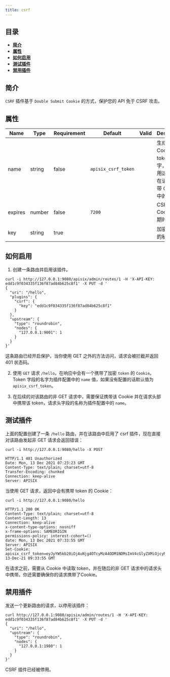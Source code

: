 ```yaml
---
title: csrf
---
```


<!--
#
# Licensed to the Apache Software Foundation (ASF) under one or more
# contributor license agreements.  See the NOTICE file distributed with
# this work for additional information regarding copyright ownership.
# The ASF licenses this file to You under the Apache License, Version 2.0
# (the "License"); you may not use this file except in compliance with
# the License.  You may obtain a copy of the License at
#
#     http://www.apache.org/licenses/LICENSE-2.0
#
# Unless required by applicable law or agreed to in writing, software
# distributed under the License is distributed on an "AS IS" BASIS,
# WITHOUT WARRANTIES OR CONDITIONS OF ANY KIND, either express or implied.
# See the License for the specific language governing permissions and
# limitations under the License.
#
-->

## 目录

- [**简介**](#简介)
- [**属性**](#属性)
- [**如何启用**](#如何启用)
- [**测试插件**](#测试插件)
- [**禁用插件**](#禁用插件)

## 简介

`CSRF` 插件基于 `Double Submit Cookie` 的方式，保护您的 API 免于 CSRF 攻击。

## 属性

| Name             | Type    | Requirement | Default | Valid | Description                                                  |
| ---------------- | ------- | ----------- | ------- | ----- | ------------------------------------------------------------ |
|   name   |  string |    false    | `apisix_csrf_token`  |    | 生成的 Cookie 中的 token 的名字，需要使用这个名字在请求头携带 Cookie 中的内容 |
| expires |  number | false | `7200` | | CSRF Cookie 的过期时间(秒) |
| key | string | true |  |  | 加密 token 的秘钥 |

## 如何启用

1. 创建一条路由并启用该插件。

```
curl -i http://127.0.0.1:9080/apisix/admin/routes/1 -H 'X-API-KEY: edd1c9f034335f136f87ad84b625c8f1' -X PUT -d '
{
  "uri": "/hello",
  "plugins": {
    "csrf": {
      "key": "edd1c9f034335f136f87ad84b625c8f1"
    }
  },
  "upstream": {
    "type": "roundrobin",
    "nodes": {
      "127.0.0.1:9001": 1
    }
  }
}'
```

这条路由已经开启保护，当你使用 GET 之外的方法访问，请求会被拦截并返回 401 状态码。

2. 使用 `GET` 请求 `/hello`，在响应中会有一个携带了加密 `token` 的 `Cookie`。Token 字段的名字为插件配置中的 `name` 值，如果没有配置的话默认值为 `apisix_csrf_token`。

3. 在后续的对该路由的非 GET 请求中，需要保证携带该 Cookie 并在请求头部中携带该 token，请求头字段的名称为插件配置中的 `name`。

## 测试插件

上面的配置创建了一条 `/hello` 路由，并在该路由中启用了 csrf 插件，现在直接对该路由发起非 GET 请求会返回错误：

```
curl -i http://127.0.0.1:9080/hello -X POST
```

```
HTTP/1.1 401 Unauthorized
Date: Mon, 13 Dec 2021 07:23:23 GMT
Content-Type: text/plain; charset=utf-8
Transfer-Encoding: chunked
Connection: keep-alive
Server: APISIX
```

当使用 GET 请求，返回中会有携带 token 的 Cookie：

```
curl -i http://127.0.0.1:9080/hello
```

```
HTTP/1.1 200 OK
Content-Type: text/plain; charset=utf-8
Content-Length: 13
Connection: keep-alive
x-content-type-options: nosniff
x-frame-options: SAMEORIGIN
permissions-policy: interest-cohort=()
date: Mon, 13 Dec 2021 07:33:55 GMT
Server: APISIX
Set-Cookie: apisix_csrf_token=eyJyYW5kb20iOjAuNjg4OTcyMzA4ODM1NDMsImV4cGlyZXMiOjcyMDAsInNpZ24iOiJcL09uZEF4WUZDZGYwSnBiNDlKREtnbzVoYkJjbzhkS0JRZXVDQm44MG9ldz0ifQ==;path=/;Expires=Mon, 13-Dec-21 09:33:55 GMT
```

在请求之前，需要从 Cookie 中读取 token，并在随后的非 GET 请求中的请求头中携带。你还需要确保你的请求携带了Cookie。

## 禁用插件

发送一个更新路由的请求，以停用该插件：

```
curl http://127.0.0.1:9080/apisix/admin/routes/1 -H 'X-API-KEY: edd1c9f034335f136f87ad84b625c8f1' -X PUT -d '
{
  "uri": "/hello",
  "upstream": {
    "type": "roundrobin",
    "nodes": {
      "127.0.0.1:1980": 1
    }
  }
}'
```

CSRF 插件已经被停用。
